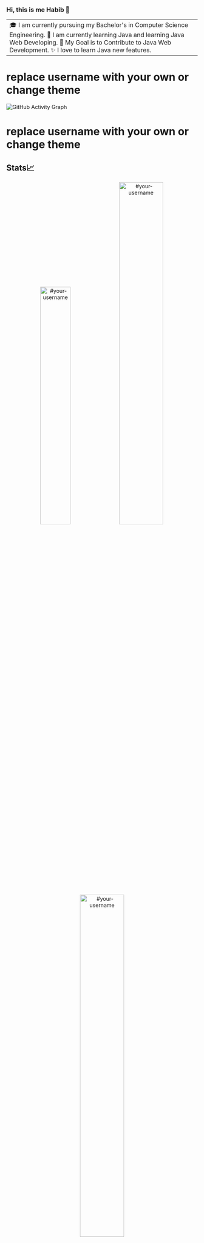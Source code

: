 ### Hi, this is me Habib 👋

<table>
<tr>
  <td valign="center">
    🎓 I am currently pursuing my Bachelor's in Computer Science Engineering.
    🌱 I am currently learning Java and learning Java Web Developing.
    🎯 My Goal is to Contribute to Java Web Development.
    ✨ I love to learn Java new features.
<!-- <td >
# this is my daily.dev card, you can edit this accordingly
    <a href="https://app.daily.dev/Astrodevil"><img src="https://api.daily.dev/devcards/81fef2c2311f4739a063dbde61b40fe2.png?r=1fr" width="300" alt="Mr. Ånand's Dev Card"/></a>
  </td> -->

</tr>
</table>

# replace username with your own or change theme
![GitHub Activity Graph](https://activity-graph.herokuapp.com/graph?username=#Habib-qazwsx&theme=dracula&hide_border=true)

# replace username with your own or change theme
## Stats📈
<p align="center">
<img width="40%" src="https://github-readme-stats.vercel.app/api/top-langs?username=#your-username&show_icons=true&theme=dracula&title_color=ff8000&text_color=ffffff&bg_color=6a6a6a&locale=en&layout=compact&hide_border=true" alt="#your-username" /> 
<img width="48%" src="https://github-readme-stats.vercel.app/api?username=#your-username&show_icons=true&theme=dracula&title_color=ff8000&text_color=ffffff&bg_color=6a6a6a&locale=en&hide_border=true" alt="#your-username" />
<img width="48%" src="https://github-readme-streak-stats.herokuapp.com/?user=#your-username&theme=highcontrast&hide_border=true" alt="#your-username" />
</p>

